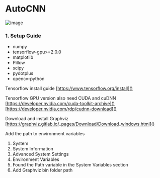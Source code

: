 # AutoCNN

![image](https://github.com/supercatex/AutoCNN/blob/master/images/sample.PNG)

### 1. Setup Guide
* numpy
* tensorflow-gpu>=2.0.0
* matplotlib
* Pillow
* scipy
* pydotplus
* opencv-python

Tensorflow install guide
[https://www.tensorflow.org/install]()

Tensorflow GPU version also need CUDA and cuDNN
[https://developer.nvidia.com/cuda-toolkit-archive]()
[https://developer.nvidia.com/rdp/cudnn-download]()

Download and install Graphviz
[https://graphviz.gitlab.io/_pages/Download/Download_windows.html]()

Add the path to environment variables
1. System
2. System Information
3. Advanced System Settings
4. Environment Variables
5. Found the Path variable in the System Variables section
6. Add Graphviz bin folder path
